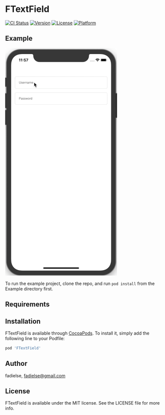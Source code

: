 # FTextField

[![CI Status](https://img.shields.io/travis/fadielse/FTextField.svg?style=flat)](https://travis-ci.org/fadielse/FTextField)
[![Version](https://img.shields.io/cocoapods/v/FTextField.svg?style=flat)](https://cocoapods.org/pods/FTextField)
[![License](https://img.shields.io/cocoapods/l/FTextField.svg?style=flat)](https://cocoapods.org/pods/FTextField)
[![Platform](https://img.shields.io/cocoapods/p/FTextField.svg?style=flat)](https://cocoapods.org/pods/FTextField)

## Example

![](/Example/FTextField/FTextFieldDemo-Legend.gif)

To run the example project, clone the repo, and run `pod install` from the Example directory first.

## Requirements

## Installation

FTextField is available through [CocoaPods](https://cocoapods.org). To install
it, simply add the following line to your Podfile:

```ruby
pod 'FTextField'
```

## Author

fadielse, fadielse@gmail.com

## License

FTextField is available under the MIT license. See the LICENSE file for more info.
